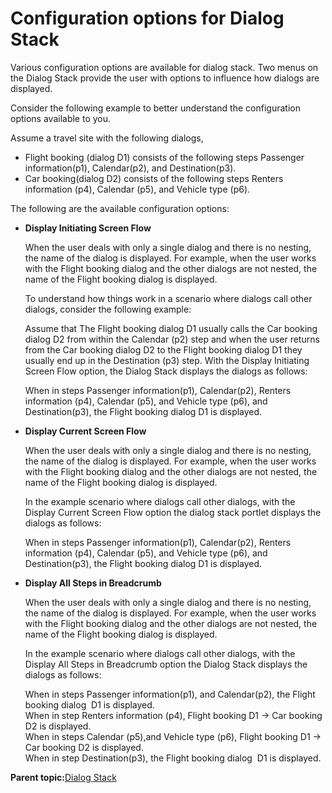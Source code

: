 # Configuration options for Dialog Stack

Various configuration options are available for dialog stack. Two menus on the Dialog Stack provide the user with options to influence how dialogs are displayed.

Consider the following example to better understand the configuration options available to you.

Assume a travel site with the following dialogs,

-   Flight booking \(dialog D1\) consists of the following steps Passenger information\(p1\), Calendar\(p2\), and Destination\(p3\).
-   Car booking\(dialog D2\) consists of the following steps Renters information \(p4\), Calendar \(p5\), and Vehicle type \(p6\).

The following are the available configuration options:

-   **Display Initiating Screen Flow**

    When the user deals with only a single dialog and there is no nesting, the name of the dialog is displayed. For example, when the user works with the Flight booking dialog and the other dialogs are not nested, the name of the Flight booking dialog is displayed.

    To understand how things work in a scenario where dialogs call other dialogs, consider the following example:

    Assume that The Flight booking dialog D1 usually calls the Car booking dialog D2 from within the Calendar \(p2\) step and when the user returns from the Car booking dialog D2 to the Flight booking dialog D1 they usually end up in the Destination \(p3\) step. With the Display Initiating Screen Flow option, the Dialog Stack displays the dialogs as follows:

      
     When in steps Passenger information\(p1\), Calendar\(p2\), Renters information \(p4\), Calendar \(p5\), and Vehicle type \(p6\), and Destination\(p3\), the Flight booking dialog D1 is displayed.  
    

-   **Display Current Screen Flow**

    When the user deals with only a single dialog and there is no nesting, the name of the dialog is displayed. For example, when the user works with the Flight booking dialog and the other dialogs are not nested, the name of the Flight booking dialog is displayed.

    In the example scenario where dialogs call other dialogs, with the Display Current Screen Flow option the dialog stack portlet displays the dialogs as follows:

      
     When in steps Passenger information\(p1\), Calendar\(p2\), Renters information \(p4\), Calendar \(p5\), and Vehicle type \(p6\), and Destination\(p3\), the Flight booking dialog D1 is displayed.  
    

-   **Display All Steps in Breadcrumb**

    When the user deals with only a single dialog and there is no nesting, the name of the dialog is displayed. For example, when the user works with the Flight booking dialog and the other dialogs are not nested, the name of the Flight booking dialog is displayed.

    In the example scenario where dialogs call other dialogs, with the Display All Steps in Breadcrumb option the Dialog Stack displays the dialogs as follows:

      
     When in steps Passenger information\(p1\), and Calendar\(p2\), the Flight booking dialog  D1 is displayed.  
     When in step Renters information \(p4\), Flight booking D1 → Car booking D2 is displayed.  
     When in steps Calendar \(p5\),and Vehicle type \(p6\), Flight booking D1 → Car booking D2 is displayed.  
     When in step Destination\(p3\), the Flight booking dialog  D1 is displayed.  
    


**Parent topic:**[Dialog Stack ](../screenflow/dlg_stck.md)

